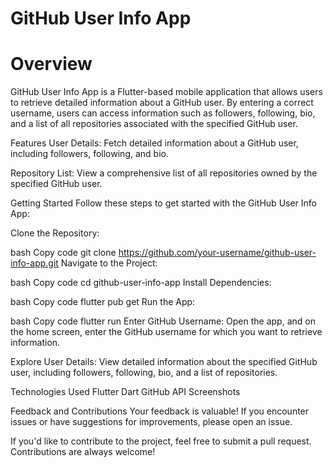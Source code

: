 # GitHub User Info App

# Overview
GitHub User Info App is a Flutter-based mobile application that allows users to retrieve detailed information about a GitHub user. By entering a correct username, users can access information such as followers, following, bio, and a list of all repositories associated with the specified GitHub user.

Features
User Details: Fetch detailed information about a GitHub user, including followers, following, and bio.

Repository List: View a comprehensive list of all repositories owned by the specified GitHub user.

Getting Started
Follow these steps to get started with the GitHub User Info App:

Clone the Repository:

bash
Copy code
git clone https://github.com/your-username/github-user-info-app.git
Navigate to the Project:

bash
Copy code
cd github-user-info-app
Install Dependencies:

bash
Copy code
flutter pub get
Run the App:

bash
Copy code
flutter run
Enter GitHub Username:
Open the app, and on the home screen, enter the GitHub username for which you want to retrieve information.

Explore User Details:
View detailed information about the specified GitHub user, including followers, following, bio, and a list of repositories.

Technologies Used
Flutter
Dart
GitHub API
Screenshots


Feedback and Contributions
Your feedback is valuable! If you encounter issues or have suggestions for improvements, please open an issue.

If you'd like to contribute to the project, feel free to submit a pull request. Contributions are always welcome!
